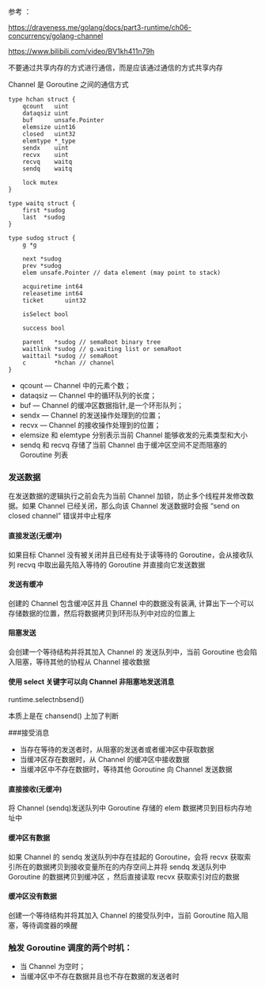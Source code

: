 
参考 ： 

https://draveness.me/golang/docs/part3-runtime/ch06-concurrency/golang-channel

https://www.bilibili.com/video/BV1kh411n79h

不要通过共享内存的方式进行通信，而是应该通过通信的方式共享内存

Channel 是 Goroutine 之间的通信方式

```
type hchan struct {
	qcount   uint
	dataqsiz uint
	buf      unsafe.Pointer
	elemsize uint16
	closed   uint32
	elemtype *_type
	sendx    uint
	recvx    uint
	recvq    waitq
	sendq    waitq

	lock mutex
}

type waitq struct {
	first *sudog
	last  *sudog
}

type sudog struct {
	g *g

	next *sudog
	prev *sudog
	elem unsafe.Pointer // data element (may point to stack)

	acquiretime int64
	releasetime int64
	ticket      uint32

	isSelect bool

	success bool

	parent   *sudog // semaRoot binary tree
	waitlink *sudog // g.waiting list or semaRoot
	waittail *sudog // semaRoot
	c        *hchan // channel
}
```

- qcount — Channel 中的元素个数；
- dataqsiz — Channel 中的循环队列的长度；
- buf — Channel 的缓冲区数据指针,是一个环形队列；
- sendx — Channel 的发送操作处理到的位置；
- recvx — Channel 的接收操作处理到的位置；
- elemsize 和 elemtype 分别表示当前 Channel 能够收发的元素类型和大小
- sendq 和 recvq 存储了当前 Channel 由于缓冲区空间不足而阻塞的 Goroutine 列表


### 发送数据

在发送数据的逻辑执行之前会先为当前 Channel 加锁，防止多个线程并发修改数据。如果 Channel 已经关闭，那么向该 Channel 发送数据时会报 “send on closed channel” 错误并中止程序

#### 直接发送(无缓冲)

如果目标 Channel 没有被关闭并且已经有处于读等待的 Goroutine，会从接收队列 recvq 中取出最先陷入等待的 Goroutine 并直接向它发送数据

#### 发送有缓冲

创建的 Channel 包含缓冲区并且 Channel 中的数据没有装满, 计算出下一个可以存储数据的位置，然后将数据拷贝到环形队列中对应的位置上

#### 阻塞发送

会创建一个等待结构并将其加入 Channel 的 发送队列中，当前 Goroutine 也会陷入阻塞，等待其他的协程从 Channel 接收数据


#### 使用 select 关键字可以向 Channel 非阻塞地发送消息
runtime.selectnbsend()

本质上是在 chansend() 上加了判断

###接受消息

- 当存在等待的发送者时，从阻塞的发送者或者缓冲区中获取数据
- 当缓冲区存在数据时，从 Channel 的缓冲区中接收数据
- 当缓冲区中不存在数据时，等待其他 Goroutine 向 Channel 发送数据


#### 直接接收(无缓冲)
将 Channel (sendq)发送队列中 Goroutine 存储的 elem 数据拷贝到目标内存地址中

#### 缓冲区有数据
如果 Channel 的 sendq 发送队列中存在挂起的 Goroutine，会将 recvx 获取索引所在的数据拷贝到接收变量所在的内存空间上并将 sendq 发送队列中 Goroutine 的数据拷贝到缓冲区
，然后直接读取 recvx 获取索引对应的数据

#### 缓冲区没有数据

创建一个等待结构并将其加入 Channel 的接受队列中，当前 Goroutine 陷入阻塞，等待调度器的唤醒

### 触发 Goroutine 调度的两个时机：

- 当 Channel 为空时；
- 当缓冲区中不存在数据并且也不存在数据的发送者时